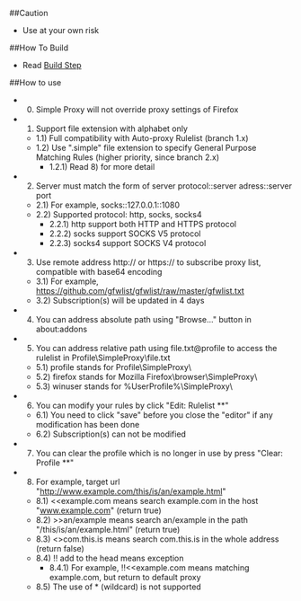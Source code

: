 ##Caution

- Use at your own risk

##How To Build

- Read <a href="https://github.com/jc3213/Misc/blob/master/Manual/en-US/HowToBuild.md">Build Step</a>

##How to use

- 0) Simple Proxy will not override proxy settings of Firefox 
- 1) Support file extension with alphabet only
  - 1.1) Full compatibility with Auto-proxy Rulelist (branch 1.x)
  - 1.2) Use ".simple" file extension to specify General Purpose Matching Rules (higher priority, since branch 2.x)
    - 1.2.1) Read 8) for more detail
- 2) Server must match the form of server protocol::server adress::server port
  - 2.1) For example, socks::127.0.0.1::1080
  - 2.2) Supported protocol: http, socks, socks4
    - 2.2.1) http support both HTTP and HTTPS protocol
    - 2.2.2) socks support SOCKS V5 protocol
    - 2.2.3) socks4 support SOCKS V4 protocol
- 3) Use remote address http:// or https:// to subscribe proxy list, compatible with base64 encoding
  - 3.1) For example, https://github.com/gfwlist/gfwlist/raw/master/gfwlist.txt
  - 3.2) Subscription(s) will be updated in 4 days
- 4) You can address absolute path using "Browse..." button in about:addons
- 5) You can address relative path using file.txt@profile to access the rulelist in Profile\SimpleProxy\file.txt
  - 5.1) profile stands for Profile\SimpleProxy\
  - 5.2) firefox stands for Mozilla Firefox\browser\SimpleProxy\
  - 5.3) winuser stands for %UserProfile%\SimpleProxy\
- 6) You can modify your rules by click "Edit: Rulelist **"
  - 6.1) You need to click "save" before you close the "editor" if any modification has been done
  - 6.2) Subscription(s) can not be modified
- 7) You can clear the profile which is no longer in use by press "Clear: Profile **"
- 8) For example, target url "http://www.example.com/this/is/an/example.html"
  - 8.1) <<example.com means search example.com in the host "www.example.com" (return true)
  - 8.2) >>an/example means search an/example in the path "/this/is/an/example.html" (return true)
  - 8.3) <>com.this.is means search com.this.is in the whole address (return false)
  - 8.4) !! add to the head means exception
    - 8.4.1) For example, !!<<example.com means matching example.com, but return to default proxy
  - 8.5) The use of * (wildcard) is not supported
